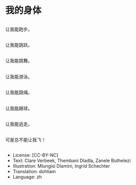# 我的身体

##
让我能跑步。

##
让我能跳跃。

##
让我能跳舞。

##
让我能游泳。

##
让我能跳绳。

##
让我能踢球。

##
让我能逃走。

##
可是总不能让我飞！

##
* License: [CC-BY-NC]
* Text: Clare Verbeek, Thembani Dladla, Zanele Buthelezi
* Illustration: Mlungisi Dlamini, Ingrid Schechter
* Translation: dohliam
* Language: zh
